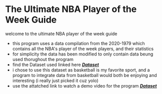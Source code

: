<h1>The Ultimate NBA Player of the Week Guide</h1>

welcome to the ultimate NBA player of the week guide
- this program uses a data compilation from the 2020-1979 which contains all the NBA's player of the week players, and their statistics
- for simplicity the data has been modified to only contain data beung used thorughout the program
- find the Dataset used linked here **_[Dataset](https://www.kaggle.com/datasets/jacobbaruch/nba-player-of-the-week?resource=download)_**
- i chose to use this dataset as basketball is my favorite sport, and a program to integrate data from basketball would both be enjoying and interesting (i really just picked it cuz yolo)
- use the attatched link to watch a demo video for the program **_[Dataset](https://www.kaggle.com/datasets/jacobbaruch/nba-player-of-the-week?resource=download)_**
